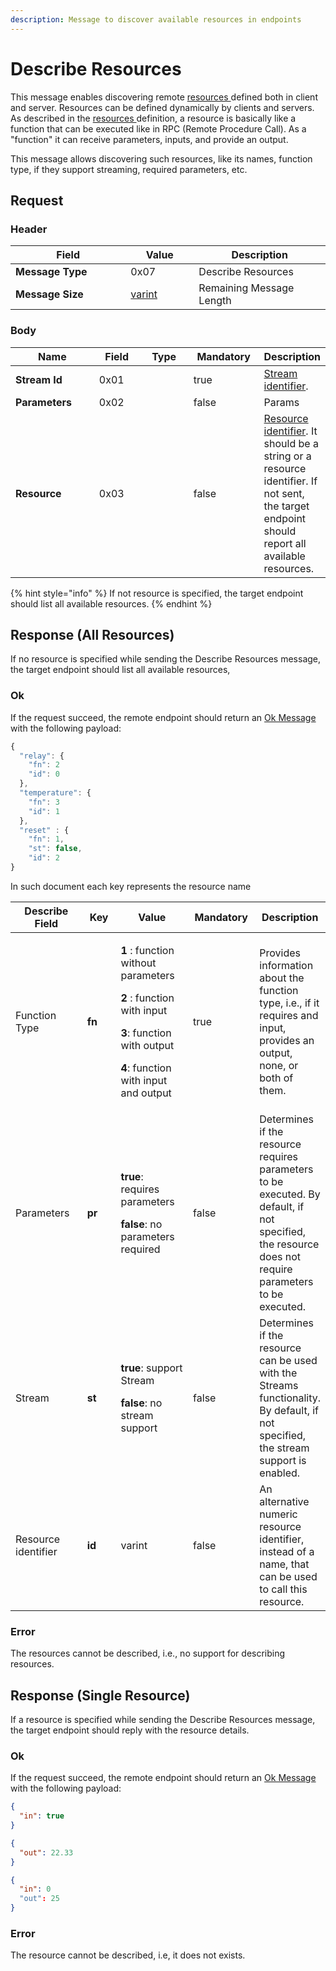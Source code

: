```yaml
---
description: Message to discover available resources in endpoints
---
```


# Describe Resources

This message enables discovering remote [resources ](../definitions.md#resources)defined both in client and server. Resources can be defined dynamically by clients and servers. As described in the [resources ](../definitions.md#resources)definition, a resource is basically like a function that can be executed like in RPC (Remote Procedure Call). As a "function" it can receive parameters, inputs, and provide an output.&#x20;

This message allows discovering such resources, like its names, function type, if they support streaming, required parameters, etc.

## Request

### Header

<table><thead><tr><th width="168.33333333333331">Field</th><th width="93">Value</th><th>Description</th></tr></thead><tbody><tr><td><strong>Message Type</strong></td><td>0x07</td><td>Describe Resources</td></tr><tr><td><strong>Message Size</strong></td><td><a href="../definitions.md#varint">varint</a></td><td>Remaining Message Length</td></tr></tbody></table>

### Body

<table><thead><tr><th width="163">Name</th><th width="84">Field</th><th width="100" data-type="select">Type</th><th width="115" data-type="checkbox">Mandatory</th><th>Description</th></tr></thead><tbody><tr><td><strong>Stream Id</strong></td><td>0x01</td><td></td><td>true</td><td><a href="../definitions.md#stream-identifier">Stream identifier</a>.</td></tr><tr><td><strong>Parameters</strong></td><td>0x02</td><td></td><td>false</td><td>Params</td></tr><tr><td><strong>Resource</strong> </td><td>0x03</td><td></td><td>false</td><td><a href="../definitions.md#resource-definition">Resource identifier</a>. It should be a string or a resource identifier. If not sent, the target endpoint should report all available resources.</td></tr></tbody></table>

{% hint style="info" %}
If not resource is specified, the target endpoint should list all available resources.
{% endhint %}

## Response (All Resources)

If no resource is specified while sending the Describe Resources message, the target endpoint should list all available resources,

### Ok

If the request succeed, the remote endpoint should return an [Ok Message](ok.md) with the following payload:

```javascript
{
  "relay": {
    "fn": 2
    "id": 0
  },
  "temperature": {
    "fn": 3
    "id": 1
  },
  "reset" : {
    "fn": 1,
    "st": false,
    "id": 2
}
```

In such document each key represents the resource name

<table><thead><tr><th width="166">Describe Field</th><th width="82">Key</th><th width="173">Value</th><th width="116" data-type="checkbox">Mandatory</th><th>Description</th></tr></thead><tbody><tr><td>Function Type</td><td><strong>fn</strong></td><td><p><strong>1</strong> : function without parameters</p><p><strong>2</strong> : function with input</p><p><strong>3</strong>: function with output</p><p><strong>4</strong>: function with input and output</p></td><td>true</td><td>Provides information about the function type, i.e., if it requires and input, provides an output, none, or both of them.</td></tr><tr><td>Parameters</td><td><strong>pr</strong></td><td><p><strong>true</strong>: requires parameters</p><p><strong>false</strong>: no parameters required</p></td><td>false</td><td>Determines if the resource requires parameters to be executed. By default, if not specified, the resource does not require parameters to be executed.</td></tr><tr><td>Stream</td><td><strong>st</strong></td><td><p><strong>true</strong>: support Stream</p><p><strong>false</strong>: no stream support</p></td><td>false</td><td>Determines if the resource can be used with the Streams functionality. By default, if not specified, the stream support is enabled.</td></tr><tr><td>Resource identifier</td><td><strong>id</strong></td><td>varint</td><td>false</td><td>An alternative numeric resource identifier, instead of a name, that can be used to call this resource. </td></tr></tbody></table>

### Error

The resources cannot be described, i.e., no support for describing resources.

## Response (Single Resource)

If a resource is specified while sending the Describe Resources message, the target endpoint should reply with the resource details.

### Ok

If the request succeed, the remote endpoint should return an [Ok Message](ok.md) with the following payload:

```json
{
  "in": true
}
```

```json
{
  "out": 22.33
}  
```

```json
{
  "in": 0
  "out": 25
}
```

### Error

The resource cannot be described, i.e, it does not exists.
